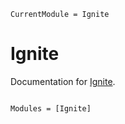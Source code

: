 ```@meta
CurrentModule = Ignite
```

# Ignite

Documentation for [Ignite](https://github.com/jondeuce/Ignite.jl).

```@index
```

```@autodocs
Modules = [Ignite]
```
